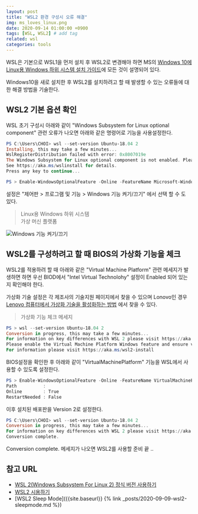 ```yaml
---
layout: post
title: "WSL2 환경 구성시 오류 해결"
img: ms_loves_linux.png
date: 2020-09-14 01:00:00 +0900
tags: [WSL, WSL2] # add tag
related: wsl
categories: tools
---
```



WSL은 기본으로 WSL1을 먼저 설치 후 WSL2로 변경해야 하면 MS의 [Windows 10에 Linux용 Windows 하위 시스템 설치 가이드](https://docs.microsoft.com/ko-kr/windows/wsl/install-win10)에 모든 것이 설명되어 있다. 

Windows10을 새로 설치한 후 WSL2를 설치하려고 할 때 발생할 수 있는 오류들에 대한 해결 방법을 기술한다.   

## WSL2 기본 옵션 확인 

WSL 초기 구성시 아래와 같이 "Windows Subsystem for Linux optional component" 관련 오류가 나오면 아래와 같은 명령어로 기능을 사용설정한다. 

```powershell
PS C:\Users\CHOI> wsl --set-version Ubuntu-18.04 2
Installing, this may take a few minutes...
WslRegisterDistribution failed with error: 0x8007019e
The Windows Subsystem for Linux optional component is not enabled. Please enable it and try again.
See https://aka.ms/wslinstall for details.
Press any key to continue...

PS > Enable-WindowsOptionalFeature -Online -FeatureName Microsoft-Windows-Subsystem-Linux
```

설정은 "제어판 > 프로그램 및 기능 > Windows 기능 켜기/끄기" 에서 선택 할 수 도 있다. 

> Linux용 Windows 하위 시스템  
> 가상 머신 플랫폼  

![Windows 기능 켜기/끄기]({{site.baseurl}}/assets/img/component_setting.png)


## WSL2를 구성하려고 할 때 BIOS의 가상화 기능을 체크  

WSL2를 적용하려 할 때 아래와 같은 "Virtual Machine Platform" 관련 메세지가 발생하면 하면 우선 BIOD에서 "Intel Virtual Technolohy" 설정이 Enabled 되어 있는지 확인해야 한다. 

가상화 기술 설정은 각 제조사의 기술지원 페이지에서 찾을 수 있으며 Lonovo인 경우 [Lenovo 컴퓨터에서 가상화 기술을 활성화하는 방법](https://pcsupport.lenovo.com/kr/ko/products/desktops-and-all-in-ones/y-series/y700-34ish/solutions/ht500006) 에서 찾을 수 있다. 

> 가상화 기능 체크 메세지 

```powershell
PS > wsl --set-version Ubuntu-18.04 2
Conversion in progress, this may take a few minutes...
For information on key differences with WSL 2 please visit https://aka.ms/wsl2
Please enable the Virtual Machine Platform Windows feature and ensure virtualization is enabled in the BIOS.
For information please visit https://aka.ms/wsl2-install 
```  

BIOS설정을 확인한 후 아래와 같이 "VirtualMachinePlatform" 기능을 WSL에서 사용할 수 있도록 설정한다. 

```powershell
PS > Enable-WindowsOptionalFeature -Online -FeatureName VirtualMachinePlatform, Microsoft-Windows-subsystem-Linux        
Path          :
Online        : True
RestartNeeded : False 
```

이후 설치된 배포판을 Version 2로 설정한다. 

```powershell
PS C:\Users\CHOI> wsl --set-version Ubuntu-18.04 2
Conversion in progress, this may take a few minutes...
For information on key differences with WSL 2 please visit https://aka.ms/wsl2
Conversion complete.
```
Conversion complete. 메세지가 나오면 WSL2를 사용할 준비 끝 .. 

## 참고 URL
- [WSL 2(Windows Subsystem For Linux 2) 정식 버전 사용하기](https://www.lesstif.com/software-architect/wsl-2-windows-subsystem-for-linux-2-89555812.html)  
- [WSL2 시용하기](https://www.lesstif.com/software-architect/wsl-2-windows-subsystem-for-linux-2-preview-71401661.html)
- [WSL2 Sleep Mode]({{site.baseurl}} {% link _posts/2020-09-09-wsl2-sleepmode.md %})  
